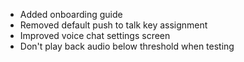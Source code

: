 - Added onboarding guide
- Removed default push to talk key assignment
- Improved voice chat settings screen
- Don't play back audio below threshold when testing
